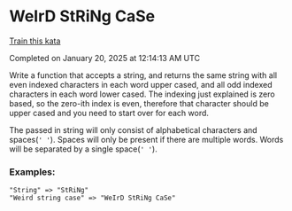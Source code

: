 # WeIrD StRiNg CaSe

[Train this kata](https://www.codewars.com/kata/52b757663a95b11b3d00062d)

Completed on January 20, 2025 at 12:14:13 AM UTC

Write a function that accepts a string, and returns the same string with all even indexed characters in each word upper cased, and all odd indexed characters in each word lower cased. The indexing just explained is zero based, so the zero-ith index is even, therefore that character should be upper cased and you need to start over for each word.

The passed in string will only consist of alphabetical characters and spaces(`' '`). Spaces will only be present if there are multiple words. Words will be separated by a single space(`' '`).

### Examples:

```
"String" => "StRiNg"
"Weird string case" => "WeIrD StRiNg CaSe"
```